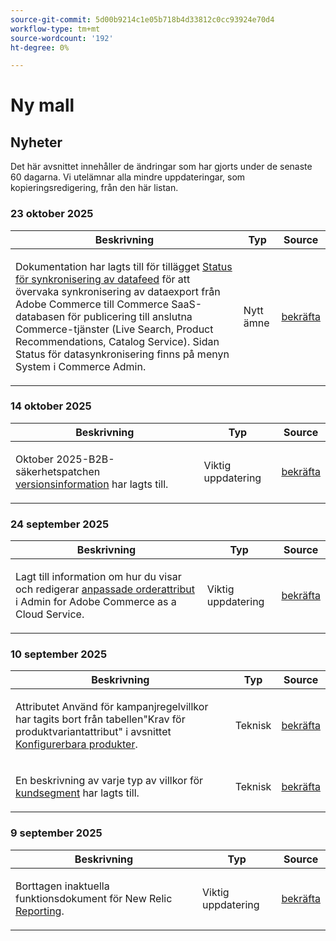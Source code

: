 ```yaml
---
source-git-commit: 5d00b9214c1e05b718b4d33812c0cc93924e70d4
workflow-type: tm+mt
source-wordcount: '192'
ht-degree: 0%

---
```

# Ny mall

## Nyheter

Det här avsnittet innehåller de ändringar som har gjorts under de senaste 60 dagarna. Vi utelämnar alla mindre uppdateringar, som kopieringsredigering, från den här listan.

### 23 oktober 2025

<table style="table-layout:auto;">
  <thead>
    <tr>
      <th>Beskrivning</th>
      <th>Typ</th>
      <th>Source</th>
    </tr>
  </thead>
  <tbody>
    <tr>
      <td><p>Dokumentation har lagts till för tillägget <a href="https://experienceleague.adobe.com/sv/docs/commerce-admin/systems/data-transfer/data-sync/data-feed-sync-status">Status för synkronisering av datafeed</a> för att övervaka synkronisering av dataexport från Adobe Commerce till Commerce SaaS-databasen för publicering till anslutna Commerce-tjänster (Live Search, Product Recommendations, Catalog Service). Sidan Status för datasynkronisering finns på menyn System i Commerce Admin.</p>
</td>
      <td>
        Nytt ämne
      </td>
      <td><a href="https://github.com/AdobeDocs/commerce-admin.en/commit/3a91e33221d7bcd6a42ae9c5da18a70e5d697d15">bekräfta</a></td>
    </tr>
  </tbody>
</table>

### 14 oktober 2025

<table style="table-layout:auto;">
  <thead>
    <tr>
      <th>Beskrivning</th>
      <th>Typ</th>
      <th>Source</th>
    </tr>
  </thead>
  <tbody>
    <tr>
      <td><p>Oktober 2025-B2B-säkerhetspatchen <a href="https://experienceleague.adobe.com/sv/docs/commerce-admin/b2b/release-notes">versionsinformation</a> har lagts till.</p>
</td>
      <td>
        Viktig uppdatering
      </td>
      <td><a href="https://github.com/AdobeDocs/commerce-admin.en/commit/86cc342b9e210b706ee7f37d9db551c17f3af944">bekräfta</a></td>
    </tr>
  </tbody>
</table>

### 24 september 2025

<table style="table-layout:auto;">
  <thead>
    <tr>
      <th>Beskrivning</th>
      <th>Typ</th>
      <th>Source</th>
    </tr>
  </thead>
  <tbody>
    <tr>
      <td><p>Lagt till information om hur du visar och redigerar <a href="https://experienceleague.adobe.com/sv/docs/commerce-admin/stores-sales/order-management/orders/order-processing#custom-order-attributes">anpassade orderattribut</a> i Admin for Adobe Commerce as a Cloud Service.</p>
</td>
      <td>
        Viktig uppdatering
      </td>
      <td><a href="https://github.com/AdobeDocs/commerce-admin.en/commit/68c4c836d0e6dfff1f397dcc93368f8daac774f3">bekräfta</a></td>
    </tr>
  </tbody>
</table>

### 10 september 2025

<table style="table-layout:auto;">
  <thead>
    <tr>
      <th>Beskrivning</th>
      <th>Typ</th>
      <th>Source</th>
    </tr>
  </thead>
  <tbody>
    <tr>
      <td><p>Attributet Använd för kampanjregelvillkor har tagits bort från tabellen"Krav för produktvariantattribut" i avsnittet <a href="https://experienceleague.adobe.com/sv/docs/commerce-admin/catalog/products/types/product-create-configurable#product-variation-attribute-requirements">Konfigurerbara produkter</a>.</p>
</td>
      <td>
        Teknisk
      </td>
      <td><a href="https://github.com/AdobeDocs/commerce-admin.en/commit/7035acbe2b974ab8bdb4904e769856f0646211ea">bekräfta</a></td>
    </tr>
    <tr>
      <td><p>En beskrivning av varje typ av villkor för <a href="https://experienceleague.adobe.com/sv/docs/commerce-admin/customers/segments/customer-segment-create">kundsegment</a> har lagts till.</p>
</td>
      <td>
        Teknisk
      </td>
      <td><a href="https://github.com/AdobeDocs/commerce-admin.en/commit/3caa8f3067d534d46e4dafb5731df200723216f8">bekräfta</a></td>
    </tr>
  </tbody>
</table>

### 9 september 2025

<table style="table-layout:auto;">
  <thead>
    <tr>
      <th>Beskrivning</th>
      <th>Typ</th>
      <th>Source</th>
    </tr>
  </thead>
  <tbody>
    <tr>
      <td><p>Borttagen inaktuella funktionsdokument för New Relic <a href="https://experienceleague.adobe.com/sv/docs/commerce-admin/start/reporting/new-relic-reporting">Reporting</a>.</p>
</td>
      <td>
        Viktig uppdatering
      </td>
      <td><a href="https://github.com/AdobeDocs/commerce-admin.en/commit/066bcb5b86cfcf5ecb8a6384e6023fd839c4dfcb">bekräfta</a></td>
    </tr>
  </tbody>
</table>
